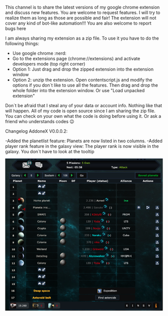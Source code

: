 This channel is to share the latest versions of my google chrome extension and discuss new features. You are welcome to request features. I will try to realize them as long as those are possible and fair! The extension will not cover any kind of bot-like automation!!!
You are also welcome to report bugs here

I am always sharing my extension as a zip file. To use it you have to do the following things:

- Use google chrome :nerd: 
- Go to the extensions page (chrome://extensions) and activate developers mode (top right corner)
- Option 1: Just drag and drop the zipped extension into the extension window
- Option 2: unzip the extension. Open contentscript.js and modify the options if you don´t like to use all the features. Then drag and drop the whole folder into the extension window. Or use "Load unpacked extension"

Don´t be afraid that I steal any of your data or account info. Nothing like that will happen. All of my code is open source since I am sharing the zip file. You can check on your own what the code is doing before using it. Or ask a friend who understands codes :wink:


Changelog AddoneX V0.0.0.2:

-Added the planetlist feature: Planets are now listed in two columns.
-Added player rank feature in the galaxy view: The player rank is now visible in the galaxy. You don´t have to look at the tooltip


![alt text](https://github.com/Blackhatfrance/ogameX-ChromeExtension/blob/main/extension.png?raw=true)


